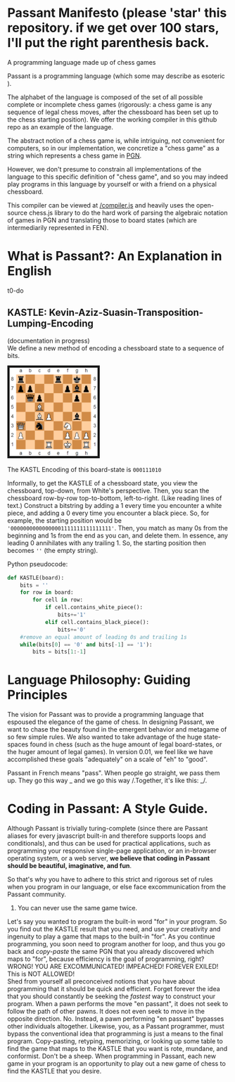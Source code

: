 # Passant Manifesto (please 'star' this repository. if we get over 100 stars, I'll put the right parenthesis back.
A programming language made up of chess games

Passant is a programming language (which some may describe as esoteric <!--rather than functional [although it is functional in the technical sense of the word, it is indeed true that some may view the language as not functional in the sense of the word "things that are functional can function well and are thus functioning and functional"]-->).

The alphabet of the language is composed of the set of all possible complete or incomplete chess games (rigorously: a chess game is any sequence of legal chess moves, after the chessboard has been set up to the chess starting position).  We offer the working compiler in this github repo as an example of the language.

The abstract notion of a chess game is, while intriguing, not convenient for computers, so in our implementation, we concretize a "chess game" as a string which represents a chess game in [PGN](https://en.wikipedia.org/wiki/Portable_Game_Notation).

However, we don't presume to constrain all implementations of the language to this specific definition of "chess game", and so you may indeed play programs in this language by yourself or with a friend on a physical chessboard.

This compiler can be viewed at [/compiler.js](/compiler.js) and heavily uses the open-source chess.js library to do the hard work of parsing the algebraic notation of games in PGN and translating those to board states (which are intermediarily represented in FEN).

# What is Passant?: An Explanation in English

<!---## GAMEs: the Fundamental Building Blocks of Passant

The alphabet of Passant is the GAME, which stands for "GAMEs're Agnostic of Meaning or Encodings".  Like the name implies, GAMEs are agnostic of meaning or encodings.  Which is to say that a GAME can be interpreted in various ways depending on context within the program.
-->

t0-do

## KASTLE: Kevin-Aziz-Suasin-Transposition-Lumping-Encoding

(documentation in progress)  
We define a new method of encoding a chessboard state to a sequence of bits.

 <img border="5" width="200"
  src="/readme-assets/game-of-the-century-queen-sacrifice.png"
  alt="test">	
  <figcaption>The KASTL Encoding of this board-state is <code>000111010</code></figcaption>

Informally, to get the KASTLE of a chessboard state, you view the chessboard, top-down, from White's perspective.  Then, you scan the chessboard row-by-row top-to-bottom, left-to-right. (Like reading lines of text.)  Construct a bitstring by adding a 1 every time you encounter a white piece, and adding a 0 every time you encounter a black piece.  So, for example, the starting position would be `'00000000000000001111111111111111'`.  Then, you match as many 0s from the beginning and 1s from the end as you can, and delete them.  In essence, any leading 0 annihilates with any trailing 1.  So, the starting position then becomes `''` (the empty string).

Python pseudocode:   
```python
def KASTLE(board):
	bits = ''
	for row in board:
		for cell in row:
			if cell.contains_white_piece():
				bits+='1'
			elif cell.contains_black_piece():
				bits+='0'
	#remove an equal amount of leading 0s and trailing 1s
	while(bits[0] == '0' and bits[-1] == '1'):
		bits = bits[1:-1]
```
<!---# What is Passant?: An Explanation in Gibberish

to-do -->

# Language Philosophy: Guiding Principles

The vision for Passant was to provide a programming language that espoused the elegance of the game of chess.  In designing Passant, we want to chase the beauty found in the emergent behavior and metagame of so few simple rules.  We also wanted to take advantage of the huge state-spaces found in chess (such as the huge amount of legal board-states, or the huger amount of legal games).  In version 0.01, we feel like we have accomplished these goals "adequately" on a scale of "eh" to "good".

Passant in French means "pass".  When people go straight, we pass them up.  They go this way _ and we go this way /.Together, it's like this: _/.

# Coding in Passant: A Style Guide.

Although Passant is trivially turing-complete (since there are Passant aliases for every javascript built-in and therefore supports loops and conditionals), and thus can be used for practical applications, such as programming your responsive single-page application, or an in-browser operating system, or a web server, **we believe that coding in Passant should be beautiful, imaginative, and fun**.

So that's why you have to adhere to this strict and rigorous set of rules when you program in our language, or else face excommunication from the Passant community.

1. You can never use the same game twice.

  Let's say you wanted to program the built-in word "for" in your program.  So you find out the KASTLE result that you need, and use your creativity and ingenuity to play a game that maps to the built-in "for".  As you continue programming, you soon need to program another for loop, and thus you go back and *copy-paste* the same PGN that you already discovered which maps to "for", because efficiency is the goal of programming, right?  WRONG! YOU ARE EXCOMMUNICATED!  IMPEACHED!  FOREVER EXILED!  This is NOT ALLOWED!  
  Shed from yourself all preconceived notions that you have about programming that it should be quick and efficient.  Forget forever the idea that you should constantly be seeking the *fastest* way to construct your program.  When a pawn performs the move "en passant", it does not seek to follow the path of other pawns.  It does not even seek to move in the opposite direction.  No.  Instead, a pawn performing "en passant" bypasses other individuals altogether.  Likewise, you, as a Passant programmer, must bypass the conventional idea that programming is just a means to the final program.  Copy-pasting, retyping, memorizing, or looking up some table to find the game that maps to the KASTLE that you want is rote, mundane, and conformist.  Don't be a sheep.  When programming in Passant, each new game in your program is an opportunity to play out a new game of chess to find the KASTLE that you desire.